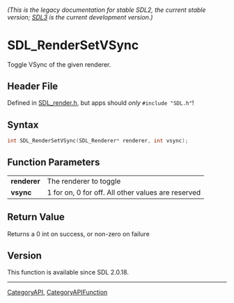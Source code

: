###### (This is the legacy documentation for stable SDL2, the current stable version; [SDL3](https://wiki.libsdl.org/SDL3/) is the current development version.)
# SDL_RenderSetVSync

Toggle VSync of the given renderer.

## Header File

Defined in [SDL_render.h](https://github.com/libsdl-org/SDL/blob/SDL2/include/SDL_render.h), but apps should _only_ `#include "SDL.h"`!

## Syntax

```c
int SDL_RenderSetVSync(SDL_Renderer* renderer, int vsync);

```

## Function Parameters

|                  |                                                    |
| ---------------- | -------------------------------------------------- |
| **renderer**     | The renderer to toggle                             |
| **vsync**        | 1 for on, 0 for off. All other values are reserved |

## Return Value

Returns a 0 int on success, or non-zero on failure

## Version

This function is available since SDL 2.0.18.

----
[CategoryAPI](CategoryAPI), [CategoryAPIFunction](CategoryAPIFunction)

